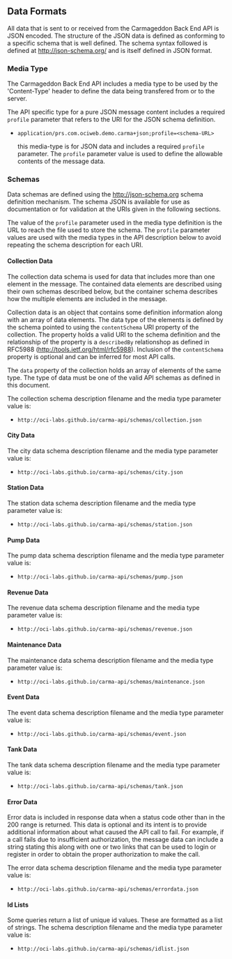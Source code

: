 
## Data Formats

All data that is sent to or received from the Carmageddon Back End API
is JSON encoded.  The structure of the JSON data is defined as conforming
to a specific schema that is well defined.  The schema syntax followed is
defined at http://json-schema.org/ and is itself defined in JSON format.

### Media Type

The Carmageddon Back End API includes a media type to be used by the
'Content-Type' header to define the data being transfered from or to
the server.

The API specific type for a pure JSON message content includes a required
`profile` parameter that refers to the URI for the JSON schema definition.

* `application/prs.com.ociweb.demo.carma+json;profile=<schema-URL>`

    this media-type is for JSON data and includes a required `profile`
    parameter.  The `profile` parameter value is used to define the
    allowable contents of the message data. 

### Schemas

Data schemas are defined using the http://json-schema.org schema
definition mechanism.  The schema JSON is available for use as
documentation or for validation at the URIs given in the following
sections.

The value of the `profile` parameter used in the media type definition
is the URL to reach the file used to store the schema.  The `profile`
parameter values are used with the media types in the API description
below to avoid repeating the schema description for each URI.

#### Collection Data

The collection data schema is used for data that includes more than one
element in the message.  The contained data elements are described using
their own schemas described below, but the container schema describes how
the multiple elements are included in the message.

Collection data is an object that contains some definition information
along with an array of data elements.  The data type of the elements is
defined by the schema pointed to using the `contentSchema` URI property of
the collection.  The property holds a valid URI to the schema definition
and the relationship of the property is a `describedBy` relationshop as
defined in RFC5988 (http://tools.ietf.org/html/rfc5988).  Inclusion of
the `contentSchema` property is optional and can be inferred for most API
calls.

The `data` property of the collection holds an array of elements of the
same type.  The type of data must be one of the valid API schemas as
defined in this document.

The collection schema description filename and the media type parameter
value is:

* `http://oci-labs.github.io/carma-api/schemas/collection.json`

<!-- include(../schemas/collection.json) -->

#### City Data

The city data schema description filename and the media type parameter
value is:

* `http://oci-labs.github.io/carma-api/schemas/city.json`

<!-- include(../schemas/city.json) -->

#### Station Data

The station data schema description filename and the media type parameter
value is:

* `http://oci-labs.github.io/carma-api/schemas/station.json`

<!-- include(../schemas/station.json) -->

#### Pump Data

The pump data schema description filename and the media type parameter
value is:

* `http://oci-labs.github.io/carma-api/schemas/pump.json`

<!-- include(../schemas/pump.json) -->

#### Revenue Data

The revenue data schema description filename and the media type parameter
value is:

* `http://oci-labs.github.io/carma-api/schemas/revenue.json`

<!-- include(../schemas/revenue.json) -->

#### Maintenance Data

The maintenance data schema description filename and the media type parameter
value is:

* `http://oci-labs.github.io/carma-api/schemas/maintenance.json`

<!-- include(../schemas/maintenance.json) -->

#### Event Data

The event data schema description filename and the media type parameter
value is:

* `http://oci-labs.github.io/carma-api/schemas/event.json`

<!-- include(../schemas/event.json) -->

#### Tank Data

The tank data schema description filename and the media type parameter
value is:

* `http://oci-labs.github.io/carma-api/schemas/tank.json`

<!-- include(../schemas/tank.json) -->

#### Error Data

Error data is included in response data when a status code other than
in the 200 range is returned.  This data is optional and its intent is to
provide additional information about what caused the API call to fail.
For example, if a call fails due to insufficient authorization, the
message data can include a string stating this along with one or two
links that can be used to login or register in order to obtain the proper
authorization to make the call.

The error data schema description filename and the media type parameter
value is:

* `http://oci-labs.github.io/carma-api/schemas/errordata.json`

<!-- include(../schemas/errordata.json) -->

#### Id Lists

Some queries return a list of unique id values.  These are formatted as a
list of strings.  The schema description filename and the media type
parameter value is:

* `http://oci-labs.github.io/carma-api/schemas/idlist.json`

<!-- include(../schemas/idlist.json) -->


